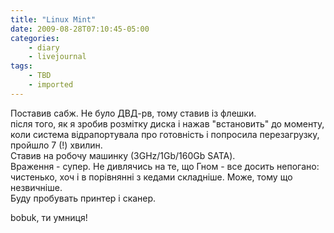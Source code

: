 ```yaml
---
title: "Linux Mint"
date: 2009-08-28T07:10:45-05:00
categories:
    - diary
    - livejournal
tags:
    - TBD
    - imported
---
```


Поставив сабж. Не було ДВД-рв, тому ставив із флешки.  
після того, як я зробив розмітку диска і нажав "встановить" до моменту, коли система відрапортувала про готовність і попросила перезагрузку, пройшло 7 (!) хвилин.  
Ставив на робочу машинку (3GHz/1Gb/160Gb SATA).  
Враження - супер. Не дивлячись на те, що Гном - все досить непогано: чистенько, хоч і в порівнянні з кедами складніше. Може, тому що незвичніше.  
Буду пробувать принтер і сканер.  
  
bobuk, ти умниця!